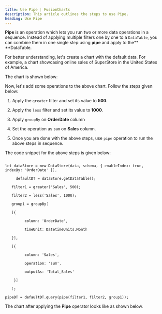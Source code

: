 ```yaml
---
title: Use Pipe | FusionCharts
description: This article outlines the steps to use Pipe.
heading: Use Pipe
---
```


**Pipe** is an operation which lets you run two or more data operations in a sequence. Instead of applying multiple filters one by one to a `DataTable`, you can combine them in one single step using **pipe** and apply to the** **DataTable. 

For better understanding, let's create a chart with the default data. For example, a chart showcasing online sales of SuperStore in the United States of America.

The chart is shown below:

<Live chart>

Now, let's add some operations to the above chart. Follow the steps given below:

1. Apply the `greater` filter and set its value to **500**. 

2. Apply the `less` filter and set its value to **1000**. 

3. Apply `groupBy` on **OrderDate** column

4. Set the operation as `sum` on **Sales** column.

5. Once you are done with the above steps, use `pipe` operation to run the above steps in sequence.

The code snippet for the above steps is given below:

```

let dataStore = new DataStore(data, schema, { enableIndex: true, indexBy: 'OrderDate' }),

     defaultDT = dataStore.getDataTable();

   filter1 = greater('Sales', 500);

   filter2 = less('Sales', 1000);

   group1 = groupBy(

   [{

         column: 'OrderDate',

         timeUnit: DatetimeUnits.Month

   }],

   [{

         column: 'Sales',

         operation: 'sum',

         outputAs: 'Total_Sales'

    }]

   );

pipeDT = defaultDT.query(pipe(filter1, filter2, group1));

```

The chart after applying the **Pipe** operator looks like as shown below:

<Live Chart>

